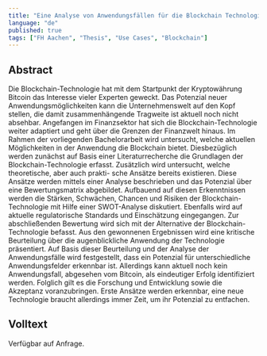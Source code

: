 ```yaml
---
title: "Eine Analyse von Anwendungsfällen für die Blockchain Technologie"
language: "de"
published: true
tags: ["FH Aachen", "Thesis", "Use Cases", "Blockchain"]
---
```


## Abstract

Die Blockchain-Technologie hat mit dem Startpunkt der Kryptowährung Bitcoin das Interesse
vieler Experten geweckt. Das Potenzial neuer Anwendungsmöglichkeiten kann die
Unternehmenswelt auf den Kopf stellen, die damit zusammenhängende Tragweite ist aktuell
noch nicht absehbar. Angefangen im Finanzsektor hat sich die
Blockchain-Technologie weiter adaptiert und geht über die Grenzen der Finanzwelt hinaus.
Im Rahmen der vorliegenden Bachelorarbeit wird untersucht, welche aktuellen
Möglichkeiten in der Anwendung die Blockchain bietet. Diesbezüglich werden
zunächst auf Basis einer Literaturrecherche die Grundlagen der
Blockchain-Technologie erfasst. Zusätzlich wird untersucht, welche
theoretische, aber auch prakti- sche Ansätze bereits existieren. Diese Ansätze
werden mittels einer Analyse beschrieben und das Potenzial über eine
Bewertungsmatrix abgebildet. Aufbauend auf diesen Erkenntnissen werden die Stärken,
Schwächen, Chancen und Risiken der Blockchain-Technologie mit Hilfe einer
SWOT-Analyse diskutiert. Ebenfalls wird auf aktuelle regulatorische Standards und
Einschätzung eingegangen. Zur abschließenden Bewertung wird sich mit der
Alternative der Blockchain-Technologie befasst. Aus den gewonnenen Ergebnissen
wird eine kritische Beurteilung über die augenblickliche Anwendung der
Technologie präsentiert. Auf Basis dieser Beurteilung und der Analyse der
Anwendungsfälle wird festgestellt, dass ein Potenzial für unterschiedliche
Anwendungsfelder erkennbar ist. Allerdings kann aktuell noch kein Anwendungsfall,
abgesehen vom Bitcoin, als eindeutiger Erfolg identifiziert werden. Folglich gilt
es die Forschung und Entwicklung sowie die Akzeptanz voranzubringen. Erste
Ansätze werden erkennbar, eine neue Technologie braucht allerdings immer Zeit,
um ihr Potenzial zu entfachen.

## Volltext

Verfügbar auf Anfrage.
